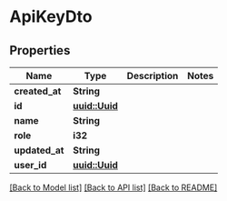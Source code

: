 # ApiKeyDto

## Properties

Name | Type | Description | Notes
------------ | ------------- | ------------- | -------------
**created_at** | **String** |  | 
**id** | [**uuid::Uuid**](uuid::Uuid.md) |  | 
**name** | **String** |  | 
**role** | **i32** |  | 
**updated_at** | **String** |  | 
**user_id** | [**uuid::Uuid**](uuid::Uuid.md) |  | 

[[Back to Model list]](../README.md#documentation-for-models) [[Back to API list]](../README.md#documentation-for-api-endpoints) [[Back to README]](../README.md)


